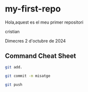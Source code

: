 # my-first-repo

Hola,aquest es el meu primer repositori

cristian

Dimecres 2 d'octubre de 2024

## Command Cheat Sheet
```bash
git add.
```
```bash
git commit -m misatge
```
```bash
git push
```
